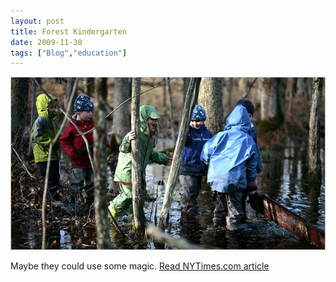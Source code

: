 ```yaml
---
layout: post
title: Forest Kindergarten
date: 2009-11-30
tags: ["Blog","education"]
---
```


![](articleLarge.jpg "forest-kindergarten")

Maybe they could use some magic. [Read NYTimes.com article](http://www.nytimes.com/2009/11/30/nyregion/30forest.html)